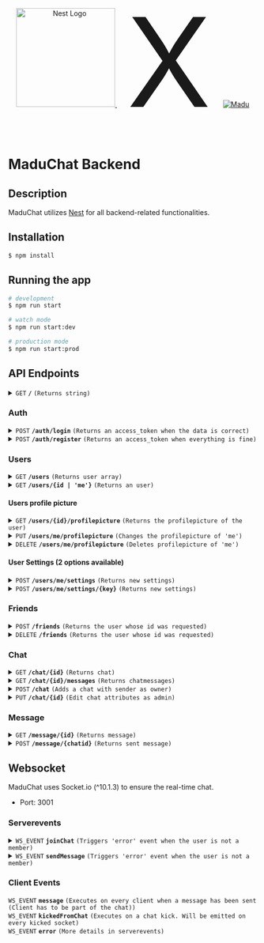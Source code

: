 <p align="center">
  <a href="http://nestjs.com/" target="blank">
    <img src="https://nestjs.com/img/logo-small.svg" width="200" alt="Nest Logo" />
  </a>
  <span style="font-size: 250px; margin: 20px;">X</span>
  <a href="https://github.com/Madu-de" target="blank">
    <img src="https://avatars.githubusercontent.com/u/85842735?v=4" with="200" alt="Madu">
  </a>
</p>

# MaduChat Backend

## Description

MaduChat utilizes [Nest](https://github.com/nestjs/nest) for all backend-related functionalities.

## Installation

```bash
$ npm install
```

## Running the app

```bash
# development
$ npm run start

# watch mode
$ npm run start:dev

# production mode
$ npm run start:prod
```

## API Endpoints


<details>
<summary><code>GET</code> <code><b>/</b></code> <code>(Returns string)</code></summary>

##### Parameters
None

##### Responses

> | http code     | content-type                      | response                                                            |
> |---------------|-----------------------------------|---------------------------------------------------------------------|
> | `200`         | `text/plain;charset=UTF-8`        | `MaduChat programmed by Madu`                                |


##### Example cURL

> ```js
>  curl http://localhost:3000/
> ```

</details>

### Auth
<details>
<summary><code>POST</code> <code><b>/auth/login</b></code> <code>(Returns an access_token when the data is correct)</code></summary>

##### Body
> | name      |  type     | data type               | description                                                           |
> |-----------|-----------|-------------------------|-----------------------------------------------------------------------|
> | username      |  required | string   | N/A  |
> | password      |  required | string   | N/A  |

##### Parameters
None


##### Responses

> | http code     | content-type                      | response                                                            |
> |---------------|-----------------------------------|---------------------------------------------------------------------|
> | `200`         | `application/json`        | `{"access_token": "token"}`                                |
> | `401`         | `application/json`                | `{"message": "Password or Username wrong", "error": "Unauthorized", "statusCode": 401}`                            |


##### Example cURL

> ```js
>  curl -d '{"username":"madu", "password":"examplePassword"}' -H "Content-Type: application/json" -X POST http://localhost:3000/auth/login
> ```

</details>

<details>
<summary><code>POST</code> <code><b>/auth/register</b></code> <code>(Returns an access_token when everything is fine)</code></summary>

##### Body
> | name      |  type     | data type               | description                                                           |
> |-----------|-----------|-------------------------|-----------------------------------------------------------------------|
> | name          |  required | string   | N/A  |
> | username      |  required | string   | N/A  |
> | email         |  required | string   | N/A  |
> | password      |  required | string   | N/A  |

##### Parameters
None


##### Responses

> | http code     | content-type                      | response                                                            |
> |---------------|-----------------------------------|---------------------------------------------------------------------|
> | `200`         | `application/json`        | `{"access_token": "token"}`                                |
> | `400`         | `application/json`                | `{"message": ["ExampleError", "ExampleError"], "error": "Bad Request", "statusCode": 400}`                            |


##### Example cURL

> ```js
>  curl -d '{"name": "Madu", "username":"madu", "email": "madu@example.de", "password":"examplePassword"}' -H "Content-Type: application/json" -X POST http://localhost:3000/auth/register
> ```

</details>

### Users

<details>
<summary><code>GET</code> <code><b>/users</b></code> <code>(Returns user array)</code></summary>

##### Headers
> | name      |  type     | data type               | description                                                           |
> |-----------|-----------|-------------------------|-----------------------------------------------------------------------|
> | authorization      |  required | string   | N/A |

##### Parameters
> | name      |  type     | data type               | description                                                           |
> |-----------|-----------|-------------------------|-----------------------------------------------------------------------|
> | like      |  required | string   | Chars contained in username or name of users  |
> | friends      |  optional | boolean   | Get friend data too  |
> | chats      |  optional | boolean   | Get chats too  |
> | settings      |  optional | boolean   | Get settings too  |


##### Responses

> | http code     | content-type                      | response                                                            |
> |---------------|-----------------------------------|---------------------------------------------------------------------|
> | `200`         | `application/json`        | `[{"id": "a0f22b2e-a038-4f11-a8f1-6f5f3474fa7d","email": "madu@example.com", "name": "Madu","username": "madu"}]`                                |
> | `400`         | `application/json`                | `{"statusCode": 400,"message": "Parameter 'like' is required"}`   
> | `401`         | `application/json`                | `{"message": "Unauthorized","statusCode": 401}`                            |


##### Example cURL

> ```js
>  curl -H "Authorization: Bearer <ACCESS_TOKEN>" http://localhost:3000/users?like=ma
> ```

</details>

<details>
<summary><code>GET</code> <code><b>/users/{id | 'me'}</b></code> <code>(Returns an user)</code></summary>

##### Headers
> | name      |  type     | data type               | description                                                           |
> |-----------|-----------|-------------------------|-----------------------------------------------------------------------|
> | authorization      |  required | string   | N/A |

##### Parameters
> | name      |  type     | data type               | description                                                           |
> |-----------|-----------|-------------------------|-----------------------------------------------------------------------|
> | friends      |  optional | boolean   | Get friend data too  |
> | chats      |  optional | boolean   | Get chats too  |
> | settings      |  optional | boolean   | Get settings too  |


##### Responses

> | http code     | content-type                      | response                                                            |
> |---------------|-----------------------------------|---------------------------------------------------------------------|
> | `200`         | `application/json`        | `{"id": "a0f22b2e-a038-4f11-a8f1-6f5f3474fa7d","email": "madu@example.com", "name": "Madu","username": "madu"}`                                |
> | `400`         | `application/json`                | `{"statusCode": 400, "message": "User not found"}`   
> | `401`         | `application/json`                | `{"message": "Unauthorized","statusCode": 401}`                            |


##### Example cURL

> ```js
>  curl -H "Authorization: Bearer <ACCESS_TOKEN>" http://localhost:3000/users/me?friends=true
> ```

</details>

#### Users profile picture

<details>
<summary><code>GET</code> <code><b>/users/{id}/profilepicture</b></code> <code>(Returns the profilepicture of the user)</code></summary>

##### Headers
> | name      |  type     | data type               | description                                                           |
> |-----------|-----------|-------------------------|-----------------------------------------------------------------------|
> | authorization      |  required | string   | N/A |

##### Responses

> | http code     | content-type                      | response                                                            |
> |---------------|-----------------------------------|---------------------------------------------------------------------|
> | `200`         | `blob`        | N/A                                |
> | `400`         | `application/json`                | `{"statusCode": 400, "message": "User not found"}`   
> | `400`         | `application/json`                | `{"statusCode": 400, "message": "User has no profile picture"}`   
> | `401`         | `application/json`                | `{"message": "Unauthorized","statusCode": 401}`                            |


##### Example cURL

> ```js
>  curl -H "Authorization: Bearer <ACCESS_TOKEN>" http://localhost:3000/users/7221c74-ec28-4291-aa19-cfde08ddd6ea/profilepicture
> ```

</details>

<details>
<summary><code>PUT</code> <code><b>/users/me/profilepicture</b></code> <code>(Changes the profilepicture of 'me')</code></summary>

##### Headers
> | name      |  type     | data type               | description                                                           |
> |-----------|-----------|-------------------------|-----------------------------------------------------------------------|
> | authorization      |  required | string   | N/A |

##### Body
> | name      |  type     | data type               | description                                                           |
> |-----------|-----------|-------------------------|-----------------------------------------------------------------------|
> | Formdata          |  required | multipart/form-data   | It has to contain 'file' in it. This will be the profile picture  |

##### Responses

> | http code     | content-type                      | response                                                            |
> |---------------|-----------------------------------|---------------------------------------------------------------------|
> | `200`         | `blob`        | N/A                                |
> | `400`         | `application/json`                | `{"statusCode": 400, "message": "User not found"}`   
> | `401`         | `application/json`                | `{"message": "Unauthorized","statusCode": 401}`                            |


##### Example cURL

> ```js
>  curl -X PUT http://localhost:3000/users/me/profilepicture -H "Authorization: Bearer <ACCESS_TOKEN>" -H "Content-Type: multipart/form-data;" -d {FORM DATA HERE}
> ```

</details>

<details>
<summary><code>DELETE</code> <code><b>/users/me/profilepicture</b></code> <code>(Deletes profilepicture of 'me')</code></summary>

##### Headers
> | name      |  type     | data type               | description                                                           |
> |-----------|-----------|-------------------------|-----------------------------------------------------------------------|
> | authorization      |  required | string   | N/A |

##### Responses

> | http code     | content-type                      | response                                                            |
> |---------------|-----------------------------------|---------------------------------------------------------------------|
> | `200`         | N/A        |      N/A                        |
> | `400`         | `application/json`                | `{"statusCode": 400, "message": "User not found"}`   
> | `401`         | `application/json`                | `{"message": "Unauthorized","statusCode": 401}`                            |


##### Example cURL

> ```js
>  curl -X DELETE http://localhost:3000/users/me/profilepicture -H "Authorization: Bearer <ACCESS_TOKEN>"
> ```

</details>


#### User Settings (2 options available)
<details>
<summary><code>POST</code> <code><b>/users/me/settings</b></code> <code>(Returns new settings)</code></summary>

##### Headers
> | name      |  type     | data type               | description                                                           |
> |-----------|-----------|-------------------------|-----------------------------------------------------------------------|
> | authorization      |  required | string   | N/A |

##### Body
> | name      |  type     | data type               | examples                                                           |
> |-----------|-----------|-------------------------|-----------------------------------------------------------------------|
> | settings      |  required | Settings   | {"showAvatar": true, "language": "Deutsch"}  |

##### Parameters
None


##### Responses

> | http code     | content-type                      | response                                                            |
> |---------------|-----------------------------------|---------------------------------------------------------------------|
> | `201`         | `application/json`        | `{"id": "a0feab27-15a2-42ba-8518-dc11786fbab9", "showAvatar": true, "language": "Deutsch", ...}`                                |
> | `400`         | `application/json`                | `{"statusCode": 400, "message": "Datatype of '{key}' value is not the same as needed. Is: '{datatypeOfKey}' Has to be: '{datatypeOfSetting}'"}`   
> | `401`         | `application/json`                | `{"message": "Unauthorized","statusCode": 401}`                            |


##### Example cURL

> ```js
>  curl -d '{"showAvatar":true, "language":"Deutsch"}' -H "Content-Type: application/json" -X POST http://localhost:3000/users/me/settings
> ```

</details>

<details>
<summary><code>POST</code> <code><b>/users/me/settings/{key}</b></code> <code>(Returns new settings)</code></summary>

##### Headers
> | name      |  type     | data type               | description                                                           |
> |-----------|-----------|-------------------------|-----------------------------------------------------------------------|
> | authorization      |  required | string   | N/A |

##### Body
> | name      |  type     | data type               | examples                                                           |
> |-----------|-----------|-------------------------|-----------------------------------------------------------------------|
> | value      |  required | string   | "Deutsch"  |

##### Parameters
None


##### Responses

> | http code     | content-type                      | response                                                            |
> |---------------|-----------------------------------|---------------------------------------------------------------------|
> | `201`         | `application/json`        | `{"id": "a0feab27-15a2-42ba-8518-dc11786fbab9", "showAvatar": true, "language": "Deutsch", ...}`                                |
> | `400`         | `application/json`                | `{"statusCode": 400, "message": "Datatype of '{key}' value is not the same as needed. Is: '{datatypeOfKey}' Has to be: '{datatypeOfSetting}'"}`   
> | `401`         | `application/json`                | `{"message": "Unauthorized","statusCode": 401}`                            |


##### Example cURL

> ```js
>  curl -d '{"value":true}' -H "Content-Type: application/json" -X POST http://localhost:3000/users/me/settings/showAvatar
> ```

</details>

### Friends

<details>
<summary><code>POST</code> <code><b>/friends</b></code> <code>(Returns the user whose id was requested)</code></summary>

##### Headers
> | name      |  type     | data type               | description                                                           |
> |-----------|-----------|-------------------------|-----------------------------------------------------------------------|
> | authorization      |  required | string   | N/A |

##### Body
> | name      |  type     | data type               | description                                                           |
> |-----------|-----------|-------------------------|-----------------------------------------------------------------------|
> | friendId      |  required | string   | N/A  |

##### Parameters
None


##### Responses

> | http code     | content-type                      | response                                                            |
> |---------------|-----------------------------------|---------------------------------------------------------------------|
> | `201`         | `application/json`        | `{"id": "f8bac12b-2772-42ed-8dee-a490067be7e4","email": "gerald@gmail.de","name": "Gerald","username": "gerald","friends": [{"id": "dde16db4-20db-4ecc-9d04-dd720b4067fe","email": "damiancan@gmail.com","name": "Damian","username": "damian"}],"friendRequestsSent": [],"friendRequetsReceived": []}`                                |
> | `400`         | `application/json`                | `{"statusCode": 400,"message": "You cannot send a friend request to a friend"}`   
> | `401`         | `application/json`                | `{"message": "Unauthorized","statusCode": 401}`                            |


##### Example cURL

> ```js
>  curl -d '{"friendId":"f8bac12b-2772-42ed-8dee-a490067be7e4"}' -H "Content-Type: application/json" -X POST http://localhost:3000/users/friends
> ```

</details>

<details>
<summary><code>DELETE</code> <code><b>/friends</b></code> <code>(Returns the user whose id was requested)</code></summary>

##### Headers
> | name      |  type     | data type               | description                                                           |
> |-----------|-----------|-------------------------|-----------------------------------------------------------------------|
> | authorization      |  required | string   | N/A |

##### Body
> | name      |  type     | data type               | description                                                           |
> |-----------|-----------|-------------------------|-----------------------------------------------------------------------|
> | friendId      |  required | string   | N/A  |

##### Parameters
None


##### Responses

> | http code     | content-type                      | response                                                            |
> |---------------|-----------------------------------|---------------------------------------------------------------------|
> | `200`         | `application/json`        | `{"id": "f8bac12b-2772-42ed-8dee-a490067be7e4","email": "gerald@gmail.de","name": "Gerald","username": "gerald","friends": [{"id": "dde16db4-20db-4ecc-9d04-dd720b4067fe","email": "damian@gmail.com","name": "Damian","username": "damian"}],"friendRequestsSent": [],"friendRequetsReceived": []}`                                |
> | `400`         | `application/json`                | `{"statusCode": 400,"message": "friendId is required"}`   
> | `401`         | `application/json`                | `{"message": "Unauthorized","statusCode": 401}`                            |


##### Example cURL

> ```js
>  curl -d '{"friendId":"f8bac12b-2772-42ed-8dee-a490067be7e4"}' -H "Content-Type: application/json" -X DELETE http://localhost:3000/users/friends
> ```

</details>

### Chat
<details>
<summary><code>GET</code> <code><b>/chat/{id}</b></code> <code>(Returns chat)</code></summary>

##### Headers
> | name      |  type     | data type               | description                                                           |
> |-----------|-----------|-------------------------|-----------------------------------------------------------------------|
> | authorization      |  required | string   | N/A |

##### Parameters
> | name      |  type     | data type               | description                                                           |
> |-----------|-----------|-------------------------|-----------------------------------------------------------------------|
> | members      |  optional | boolean   | Return members too  |


##### Responses

> | http code     | content-type                      | response                                                            |
> |---------------|-----------------------------------|---------------------------------------------------------------------|
> | `200`         | `application/json`        | `{"id": "global","name": "Global"}`                                | 
> | `401`         | `application/json`                | `{"message": "Unauthorized","statusCode": 401}`                            |
> | `405`         | `application/json`                | `{"message": "Not Allowed","statusCode": 405}`      

##### Example cURL

> ```js
>  curl -H "Authorization: Bearer <ACCESS_TOKEN>" http://localhost:3000/chat/global?members=true
> ```

</details>


<details>
<summary><code>GET</code> <code><b>/chat/{id}/messages</b></code> <code>(Returns chatmessages)</code></summary>

##### Headers
> | name      |  type     | data type               | description                                                           |
> |-----------|-----------|-------------------------|-----------------------------------------------------------------------|
> | authorization      |  required | string   | N/A |

##### Parameters
None


##### Responses

> | http code     | content-type                      | response                                                            |
> |---------------|-----------------------------------|---------------------------------------------------------------------|
> | `200`         | `application/json`        | `[{"id": "c1ac413a-2608-4741-b2c1-31fd2abae9bd","message": "Hello World!","createdAt": "2023-08-21T16:13:42.137Z","author": {"id": "a0f22b2e-a038-4f11-a8f1-6f5f3474fa7d","email": "madu@example.com","name": "Madu","username": "madu"},"chat": {"id": "global","name": "Global"}}, ...]`                                | 
> | `401`         | `application/json`                | `{"message": "Unauthorized","statusCode": 401}`                            |
> | `405`         | `application/json`                | `{"message": "Not Allowed","statusCode": 405}`      

##### Example cURL

> ```js
>  curl -H "Authorization: Bearer <ACCESS_TOKEN>" http://localhost:3000/chat/global/messages
> ```

</details></summary>

<details>
<summary><code>POST</code> <code><b>/chat</b></code> <code>(Adds a chat with sender as owner)</code></summary>

##### Headers
> | name      |  type     | data type               | description                                                           |
> |-----------|-----------|-------------------------|-----------------------------------------------------------------------|
> | authorization      |  required | string   | N/A |

##### Body
> | name      |  type     | data type               | description                                                           |
> |-----------|-----------|-------------------------|-----------------------------------------------------------------------|
> | memberids      |  required | string[]   | N/A  |

##### Parameters
None


##### Responses

> | http code     | content-type                      | response                                                            |
> |---------------|-----------------------------------|---------------------------------------------------------------------|
> | `201`         | `application/json`        | `{"members": [{"id": "dde16db4-20db-4ecc-9d04-dd720b4067fe","email": "damian@gmail.com","name": "Damian","username": "damian"},{"id": "a0f22b2e-a038-4f11-a8f1-6f5f3474fa7d","email": "madu@gmail.com","name": "Madu","username": "madu","friends": [{"id": "dde16db4-20db-4ecc-9d04-dd720b4067fe","email": "damian@gmail.com","name": "Damian","username": "damian"}]}],"name": "Chat","id": "d0eec1fb-2276-4b4a-9c48-3b51e0ae362c"}`                                |
> | `400`         | `application/json`                | `{"statusCode": 400,"message": "Some members were not found"}`   
> | `400`         | `application/json`                | `{"statusCode": 400,"message": "1419ac4e-18a6-4252-8d61-b0a8f07d2ab8 is not a friend of the owner"}`   
> | `401`         | `application/json`                | `{"message": "Unauthorized","statusCode": 401}`                            |


##### Example cURL

> ```js
>  curl -d '{"memberids": ["f8bac12b-2772-42ed-8dee-a490067be7e4"]}' -H "Content-Type: application/json" -X POST http://localhost:3000/chat
> ```

</details>


<details>
<summary><code>PUT</code> <code><b>/chat/{id}</b></code> <code>(Edit chat attributes as admin)</code></summary>

##### Headers
> | name      |  type     | data type               | description                                                           |
> |-----------|-----------|-------------------------|-----------------------------------------------------------------------|
> | authorization      |  required | string   | N/A |

##### Body
> | name      |  type     | data type               | description                                                           |
> |-----------|-----------|-------------------------|-----------------------------------------------------------------------|
> | chat      |  optional | required   | N/A  |

##### Parameters
None


##### Responses

> | http code     | content-type                      | response                                                            |
> |---------------|-----------------------------------|---------------------------------------------------------------------|
> | `201`         | `application/json`        | `{ "id": "d178827c-1b1c-41af-b144-ab3d1588323d", "name": "Example chat", "admins": [ { "id": "d41e2822-26a2-441d-8848-08848f82544a", "email": "madu@gmail.com", "name": "Madu", "username": "madu", "isAdmin": false, "isVerified": false, "isOnline": true } ] }`                                |
> | `400`         | `application/json`                | `{ "statusCode": 400, "message": "Cannot change chat id" }`   
> | `400`         | `application/json`                | `{ "statusCode": 400, "message": "You are not an admin" }`   
> | `400`         | `application/json`                | `{ "statusCode": 400, "message": "You cannot kick admins" }`   
> | `400`         | `application/json`                | `{ "statusCode": 400, "message": "You can only add friends to your chat" }`   
> | `400`         | `application/json`                | `{    "message": [        "name must be shorter than or equal to 20 characters"    ],    "error": "Bad Request",    "statusCode": 400}`   
> | `400`         | `application/json`                | `{    "message": [        "name must be longer than or equal to 1 characters"    ],    "error": "Bad Request",    "statusCode": 400}`   
> | `401`         | `application/json`                | `{"message": "Unauthorized","statusCode": 401}`     
> | `405`         | `application/json`                | `{ "statusCode": 405, "message": "Not Allowed" }`     


##### Example cURL

> ```js
>  curl -d '{ "name": "New Name", members: [ {HERE USER}, {HERE USER} ] }' -H "Content-Type: application/json" -X POST http://localhost:3000/chat/c5e13bcb-9f5d-483f-ae91-d22728693225
> ```

</details>

### Message

<details>
<summary><code>GET</code> <code><b>/message/{id}</b></code> <code>(Returns message)</code></summary>

##### Headers
> | name      |  type     | data type               | description                                                           |
> |-----------|-----------|-------------------------|-----------------------------------------------------------------------|
> | authorization      |  required | string   | N/A |

##### Parameters
> | name      |  type     | data type               | description                                                           |
> |-----------|-----------|-------------------------|-----------------------------------------------------------------------|
> | author      |  optional | boolean   | Return author too  |
> | chat      |  optional | boolean   | Return chat too  |


##### Responses

> | http code     | content-type                      | response                                                            |
> |---------------|-----------------------------------|---------------------------------------------------------------------|
> | `200`         | `application/json`        | `{"id": "2977c2dd-20d0-408d-bc45-8ee4a5719372","message": "Hallo Global","createdAt": "2023-08-24T08:09:23.890Z"}`                                | 
> | `401`         | `application/json`                | `{"message": "Unauthorized","statusCode": 401}`                            |
> | `405`         | `application/json`                | `{"message": "Not Allowed","statusCode": 405}`      

##### Example cURL

> ```js
>  curl -H "Authorization: Bearer <ACCESS_TOKEN>" http://localhost:3000/message/2977c2dd-20d0-408d-bc45-8ee4a5719372
> ```

</details>

<details>
<summary><code>POST</code> <code><b>/message/{chatid}</b></code> <code>(Returns sent message)</code></summary>

##### Headers
> | name      |  type     | data type               | description                                                           |
> |-----------|-----------|-------------------------|-----------------------------------------------------------------------|
> | authorization      |  required | string   | N/A |

##### Body
> | name      |  type     | data type               | description                                                           |
> |-----------|-----------|-------------------------|-----------------------------------------------------------------------|
> | message      |  required | string   | N/A  |

##### Parameters
None


##### Responses

> | http code     | content-type                      | response                                                            |
> |---------------|-----------------------------------|---------------------------------------------------------------------|
> | `201`         | `application/json`        | `{"id": "2977c2dd-20d0-408d-bc45-8ee4a5719372","message": "Hallo Global","createdAt": "2023-08-24T08:09:23.890Z"}`                                |
> | `401`         | `application/json`                | `{"message": "Unauthorized","statusCode": 401}`                            |
> | `405`         | `application/json`                | `{"message": "Not Allowed","statusCode": 405}`      


##### Example cURL

> ```js
>  curl -d '{"message":"Hello World!"}' -H "Content-Type: application/json" -X POST http://localhost:3000/message/global
> ```

</details>

## Websocket
MaduChat uses Socket.io (^10.1.3) to ensure the real-time chat.
- Port: 3001

### Serverevents
<details>
<summary><code>WS_EVENT</code> <code><b>joinChat</b></code> <code>(Triggers 'error' event when the user is not a member)</code></summary>

##### Headers
> | name      |  type     | data type               | description                                                           |
> |-----------|-----------|-------------------------|-----------------------------------------------------------------------|
> | authorization      |  required | string   | N/A |

##### Body
> | name      |  type     | data type               | description                                                           |
> |-----------|-----------|-------------------------|-----------------------------------------------------------------------|
> | chatid      |  required | string   | N/A  |

##### Responses
- If the user is not authenticated, it triggers the 'error' event on the client.
Message: 'Unauthorized'
- If the user is not allowed to join this chat, it triggers the 'error' event on the client.
Message: 'Not Allowed'

</details>

<details>
<summary><code>WS_EVENT</code> <code><b>sendMessage</b></code> <code>(Triggers 'error' event when the user is not a member)</code></summary>

##### Headers
> | name      |  type     | data type               | description                                                           |
> |-----------|-----------|-------------------------|-----------------------------------------------------------------------|
> | authorization      |  required | string   | N/A |

##### Body
> | name      |  type     | data type               | description                                                           |
> |-----------|-----------|-------------------------|-----------------------------------------------------------------------|
> | message      |  required | string   | N/A  |

##### Responses
- If the user is not authenticated, it triggers the 'error' event on the client.
Message: 'Unauthorized'
- If the user is not allowed to join this chat, it triggers the 'error' event on the client.
Message: 'Not Allowed'
- If everything is fine, it triggers the 'message' event containing the message on every client that joins the chat.

</details>

### Client Events
<summary><code>WS_EVENT</code> <code><b>message</b></code> <code>(Executes on every client when a message has been sent (Client has to be part of the chat))</code></summary>
</details>

<summary><code>WS_EVENT</code> <code><b>kickedFromChat</b></code> <code>(Executes on a chat kick. Will be emitted on every kicked socket)</code></summary>
</details>

<summary><code>WS_EVENT</code> <code><b>error</b></code> <code>(More details in serverevents)</code></summary>
</details>
